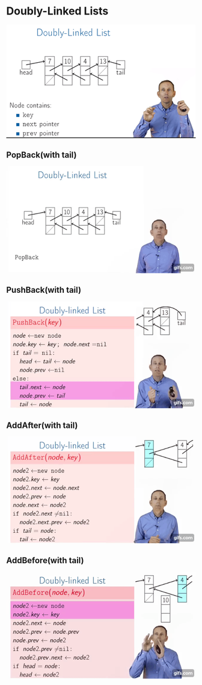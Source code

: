 # Doubly-Linked Lists

![](pics/doublylinkedlist.png)

## PopBack(with tail)

![](pics/doubly_popback.gif)

## PushBack(with tail)

![](pics/doubly_pushback.gif)

## AddAfter(with tail)

![](pics/doubly_addafter.gif)

## AddBefore(with tail)

![](pics/doubly_addbefore.gif)
